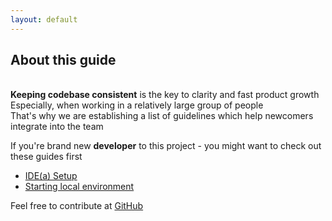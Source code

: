 ```yaml
---
layout: default
---
```



## About this guide
\
**Keeping codebase consistent** is the key to clarity and fast product growth\
Especially, when working in a relatively large group of people\
That's why we are establishing a list of guidelines which help newcomers integrate into the team

If you're brand new **developer** to this project - you might want to check out these guides first
  - [IDE(a) Setup](#) 
  - [Starting local environment](#)
  
Feel free to contribute at [GitHub](https://github.com/banklaunch/developer-guide) 
